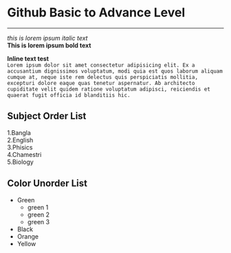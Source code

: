 <!-- github basic to advance level -->

# Github Basic to Advance Level  
---

_this is lorem ipsum italic text_  
__This is lorem ipsum bold text__  

__Inline text test__  
`Lorem ipsum dolor sit amet consectetur adipisicing elit. Ex a accusantium dignissimos voluptatum, modi quia est quos laborum aliquam cumque at, neque iste rem delectus quis perspiciatis mollitia, excepturi dolore eaque quas tenetur aspernatur. Ab architecto cupiditate velit quidem ratione voluptatum adipisci, reiciendis et quaerat fugit officia id blanditiis hic.`      

  
__Subject Order List__  
---  
1.Bangla  
2.English  
3.Phisics  
4.Chamestri  
5.Biology  
  
 __Color Unorder List__  
 ---  
 - Green
   - green 1 
   - green 2 
   - green 3 
 - Black 
 - Orange 
 - Yellow 




